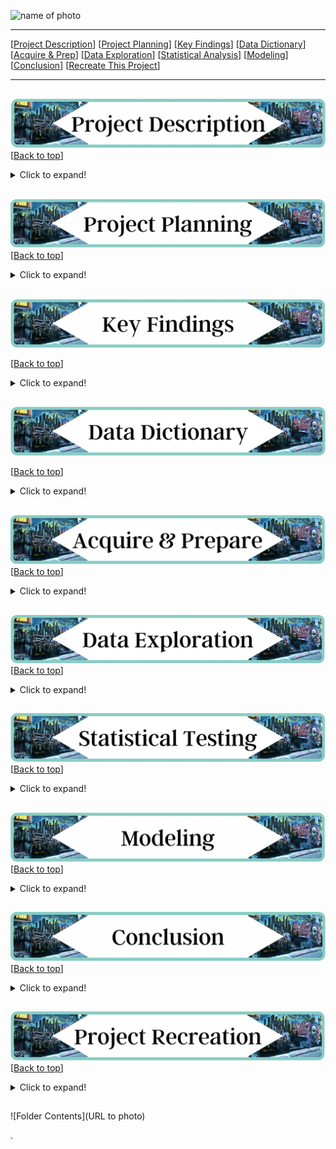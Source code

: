 <a name="top"></a>
![name of photo](url_to_photo)

***
[[Project Description](#project_description)]
[[Project Planning](#planning)]
[[Key Findings](#findings)]
[[Data Dictionary](#dictionary)]
[[Acquire & Prep](#acquire_and_prep)]
[[Data Exploration](#explore)]
[[Statistical Analysis](#stats)]
[[Modeling](#model)]
[[Conclusion](#conclusion)]
[[Recreate This Project](#recreate)]
___


## <a name="project_description"></a>
![desc](https://github.com/3-1-1-Codeup/project/blob/main/workbooks/caitlyn/images/readme_images/description.png?raw=true)
[[Back to top](#top)]

<details>
  <summary>Click to expand!</summary>

### Description
- Predict the level of response time delay for each 311 calls in the San Antonio area.

### Goals
- Make a model to predict the level of delay in response time for a 311 call.
- To see how response time is affected by different key features.
- Find the main drivers of delayed response time.
    
### Where did you get the data?
- Data was gathered from "The City of San Antonio" website
    - https://data.sanantonio.gov/dataset/service-calls/resource/20eb6d22-7eac-425a-85c1-fdb365fd3cd7
    
Project Name: 3-1-1 Response Times (subject to change)

explain the project for resume


</details>
    
    
## <a name="planning"></a> 
![plan](https://github.com/3-1-1-Codeup/project/blob/main/workbooks/caitlyn/images/readme_images/planning.png?raw=true)
[[Back to top](#top)]

<details>
  <summary>Click to expand!</summary>

### Projet Outline:
    
- Acquisiton of data:
    - Download CSV from the City of San Antonio website.
        - https://data.sanantonio.gov/dataset/service-calls/resource/20eb6d22-7eac-425a-85c1-fdb365fd3cd7 
    - Bring data into python
    - Run basic exploration
        - .info()
        - .describe()
        - .isnull()
        - .value_counts()
        - basic univariate
        - key take aways
- Prepare and clean data with python - Jupyter Labs
    - Set index
    - Drop
    - Merge some feature values together (only the ones that go with each other)
    - Rename
    - Create
    - Bin to create new categorical feature(s)
    - Etc.
- Explore data:
    - What are the features?
    - Categorical or continuous values.
    - Make visuals (at least 2 to be used in deliverables)
        - Univariate
        - Bivariate
        - Multivariate
- Run statistical analysis:
    - At least 2.
- Modeling:
    - Make multiple models.
    - Pick best model.
    - Test Data.
    - Conclude results.
        
### Hypothesis/Questions
- Is the average number of calls in an area affect the response time?
- Does the type of call in an area effect the level of delay? (Loose dog on the south side vs loose dog on the north side)
- Does the specific location effect the delay time?
- Do number of priority level calls differ throughout the city?
- Does category/department affect response time?
- Is response time for issue X different between geographical location Y when compared to the average response time? (or other geographical location?)
- Is there a link to which form of reporting is responded to quickest and slowest?

### Target variable
- 'level_of_delay'
    - Made in the feature engineering step.

</details>

    
## <a name="findings"></a> 
![find](https://github.com/3-1-1-Codeup/project/blob/main/workbooks/caitlyn/images/readme_images/findings.png?raw=true)

[[Back to top](#top)]

<details>
  <summary>Click to expand!</summary>

### Explore:
- 
    
    
### Stats
- Stat Test 1: 
    - which test:
        - reject of accept null

            
- Stat Test 2: 
    - which test:
        - reject of accept null
    

### Modeling:
- Baseline:
    - 
- Models Made:
    - 
- Best Model:
    - 
- Model testing:
    - 
- Performance:
    - 

***

    
</details>

## <a name="dictionary"></a>
![dict](https://github.com/3-1-1-Codeup/project/blob/main/workbooks/caitlyn/images/for_readme/dict.png?raw=true)

[[Back to top](#top)]

<details>
  <summary>Click to expand!</summary>

### Data Used
    
| Attribute | Definition | Data Type |
| ----- | ----- | ----- | 
| category | This general category was developed to place 311 services in a high level category, different than their respective department. | object |
| case_id | The unique case reference number is assigned by the 311 Lagan customer relationship management system. | int64 |
| open_date | The date and time that a case was submitted. | object |
| due_date | Every service request type has a due date assigned to the request, based on the request type name. The SLA Date is the due date and time for the request type based on the service level agreement (SLA). Each service request type has a timeframe in which it is scheduled to be addressed. | object |
| closed_date | The date and time that the case/request was was closed. If blank, the request has not been closed as of the Report Ending Date. | object |
| is_late | This indicates whether the case has surpassed its Service Level Agreement due date for the specific service request. | object |
| dept | The City department to whom the case is assigned. | object |
| call_reason | The department division within the City deaprtment to whom the case is assigned. | object |
| case_type | The service request type name for the issue being reported. Examples include stray animals, potholes, overgrown yards, junk vehicles, traffic signal malfunctions, etc. | object |
| case_status | The status of a case which is either open or closed. | object |
| source_id | The source id is the method of input from which the case was received. | object |
| address | 	The address or intersection for the reported case/service requested. | object |
| council_district | The Council District number from where the issue was reported. | int64 |
| longitude | 	The X coordinate of the case reported. (latitude) | float64 |
| latitude | The Y coordinate of the case reported. (longitude) | float64 |
| report_start_date | The start date range for the case open date for this extract file. | object |
| report_end_date | The end date range for the case open date for this extract file. | object |
| days_open | The number of days between a case being opened and closed. | float64 |
| resolution_days_due | The number of days between a case being opened and due. | float64 |
| days_before_or_after_due | How long before or after the due date were the cases closed | float64 |
| level_of_delay |Level of delay based on days_before_or_after_due | object |
  
    
\*  Indicates the target feature in this Zillow data.

***
</details>

## <a name="acquire_and_prep"></a> 
![acquire_prep](https://github.com/3-1-1-Codeup/project/blob/main/workbooks/caitlyn/images/readme_images/acquire_prepare.png?raw=true)
[[Back to top](#top)]

<details>
  <summary>Click to expand!</summary>

### Acquire Data:
- 
    
### Prepare Data
- 

***

</details>



## <a name="explore"></a> 
![dict](https://github.com/3-1-1-Codeup/project/blob/main/workbooks/caitlyn/images/for_readme/explore.png?raw=true)
[[Back to top](#top)]

<details>
  <summary>Click to expand!</summary>
    
- wrangle.py 

### Findings:
- 

***

</details>    

## <a name="stats"></a> 
![stats](https://github.com/3-1-1-Codeup/project/blob/main/workbooks/caitlyn/images/for_readme/stats.png?raw=true)
[[Back to top](#top)]
<details>
  <summary>Click to expand!</summary>


### Stats Test 1:
- What is the test?
    - 
- Why use this test?
    - 
- What is being compared?
    - 

#### Hypothesis:
- The null hypothesis (H<sub>0</sub>) is...
    - 
- The alternate hypothesis (H<sub>1</sub>) is ...
    - 


#### Confidence level and alpha value:
- I established a 95% confidence level
- alpha = 1 - confidence, therefore alpha is 0.05

#### Results:
- Reject the null or fail to reject
- Move forward with Alternative Hypothesis or not 

- Summary:
    - F score of:
        - 
    - P vlaue of:
        - 

### Stats Test 2:
- What is the test?
    - 
- Why use this test?
    - 
- What is being compared?
    - 

#### Hypothesis:
- The null hypothesis (H<sub>0</sub>) is...
    - 
- The alternate hypothesis (H<sub>1</sub>) is ...
    - 


#### Confidence level and alpha value:
- I established a 95% confidence level
- alpha = 1 - confidence, therefore alpha is 0.05

#### Results:
- Reject the null or fail to reject
- Move forward with Alternative Hypothesis or not 

- Summary:
    - F score of:
        - 
    - P vlaue of:
        - 

***
​
    
</details>    

## <a name="model"></a> 
![model](https://github.com/3-1-1-Codeup/project/blob/main/workbooks/caitlyn/images/for_readme/model.png?raw=true)
[[Back to top](#top)]
<details>
  <summary>Click to expand!</summary>

Summary of modeling choices...
        
### Models and R<sup>2</sup> Values:
- 

### Baseline Accuracy  
- 
    
### Model
Model Accuracy:  
    
### Model
Model Accuracy:  


## Selecting the Best Model:

- 
    
### Use Table below as a template for all Modeling results for easy comparison:

| Model | Accuracy with Train | Accuracy with Validate | Accuracy with Test|
| ---- | ----| ---- | ---- |
| Model | Accuracy with Train | Accuracy with Validate | Accuracy with Test|
| Model | Accuracy with Train | Accuracy with Validate | Accuracy with Test|


- Why did I choose this model?
    - 

## Testing the Model

- Model Testing Results
     - 


***

</details>  

## <a name="conclusion"></a> 
![conclusion](https://github.com/3-1-1-Codeup/project/blob/main/workbooks/caitlyn/images/for_readme/conc.png?raw=true)
[[Back to top](#top)]
<details>
  <summary>Click to expand!</summary>

I found....

With further time...

I recommend...


</details>  


## <a name="Recreate This Project"></a> 
![recreate](https://github.com/3-1-1-Codeup/project/blob/main/workbooks/caitlyn/images/readme_images/recreate.png?raw=true)
[[Back to top](#top)]

<details>
  <summary>Click to expand!</summary>

### 1. Getting started

    
Good luck I hope you enjoy your project!

</details>
    


## 

![Folder Contents](URL to photo)


>>>>>>>>>>>>>>>
.

